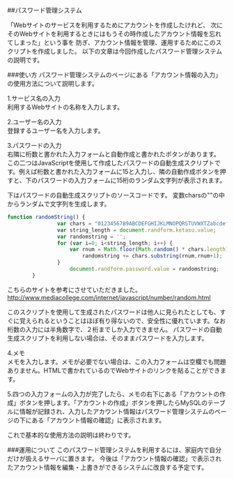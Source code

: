 ##パスワード管理システム

「Webサイトのサービスを利用するためにアカウントを作成したけれど、
次にそのWebサイトを利用するときにはもうその時作成したアカウント情報を忘れてしまった」という事を
防ぎ、アカウント情報を管理、運用するためにこのスクリプトを作成しました。
以下の文章は今回作成したパスワード管理システムの説明です。


###使い方
パスワード管理システムのページにある「アカウント情報の入力」の使用方法について説明します。  
  
  
1.サービス名の入力  
利用するWebサイトの名称を入力します。

2.ユーザー名の入力  
登録するユーザー名を入力します。
  
3.パスワードの入力  
右隣に桁数と書かれた入力フォームと自動作成と書かれたボタンがあります。
この二つはJavaScriptを使用して作成したパスワードの自動生成スクリプトです。例えば桁数と書かれた入力フォームに15と入力し、隣の自動作成ボタンを押すと、下のパスワードの入力フォームに15桁のランダム文字列が表示されます。

下はパスワードの自動生成スクリプトのソースコードです。
変数charsの""の中からランダムで文字列を生成します。
```javascript
function randomString() {
				var chars = "0123456789ABCDEFGHIJKLMNOPQRSTUVWXTZabcdefghiklmnopqrstuvwxyz~`!@#$%^&*()_+-={}[]:<>?/|";
				var string_length = document.randform.ketasu.value;
				var randomstring = '';
				for (var i=0; i<string_length; i++) {
					var rnum = Math.floor(Math.random() * chars.length);
						randomstring += chars.substring(rnum,rnum+1);
				}
					document.randform.password.value = randomstring;
		}
```
こちらのサイトを参考にさせていただきました。http://www.mediacollege.com/internet/javascript/number/random.html


このスクリプトを使用して生成されたパスワードは他人に見られたとしても、すぐに覚えられるということはほぼ有り得ないので、安全性に優れています。なお桁数の入力には半角数字で、２桁までしか入力できません。
パスワードの自動生成スクリプトを利用しない場合は、そのままパスワードを入力します。

4.メモ  
メモを入力します。メモが必要でない場合は、この入力フォームは空欄でも問題ありません。HTMLで書かれているのでWebサイトのリンクを貼ることができます。


5.四つの入力フォームの入力が完了したら、メモの右下にある「アカウントの作成」ボタンを押します。「アカウントの作成」ボタンを押したらMySQLのテーブルに情報が記録され、入力したアカウント情報はパスワード管理システムのページの下にある「アカウント情報の確認」に表示されます。  

これで基本的な使用方法の説明は終わりです。


###運用について
このパスワード管理システムを利用するには、家庭内で自分だけが扱えるサーバに置きます。
今後は「アカウント情報の確認」で表示されたアカウント情報を編集・上書きができるシステムに改良する予定です。
